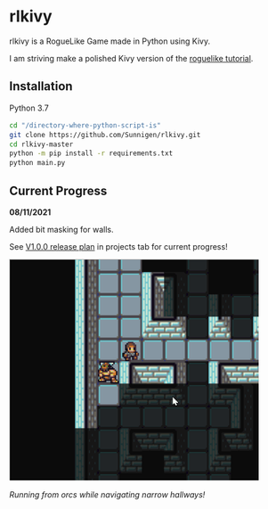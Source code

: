 # rlkivy

rlkivy is a RogueLike Game made in Python using Kivy.

I am striving make a polished Kivy version of the [roguelike tutorial](http://rogueliketutorials.com/).

## Installation

Python 3.7

```bash
cd "/directory-where-python-script-is"
git clone https://github.com/Sunnigen/rlkivy.git
cd rlkivy-master
python -m pip install -r requirements.txt
python main.py
```

## Current Progress
**08/11/2021**

Added bit masking for walls.

See [V1.0.0 release plan](https://github.com/Sunnigen/rlkivy/projects/1) in projects tab for current progress!

![Running from orcs while navigating narrow hallways!](_bitmasking.gif)

*Running from orcs while navigating narrow hallways!*
